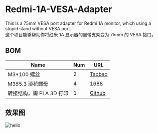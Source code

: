 # Redmi-1A-VESA-Adapter

This is a 75mm VESA port adapter for Redmi 1A monitor, which using a stupid stand without VESA port.  
这个项目能够帮助你将红米 1A 显示器的自带支架变为 75mm 的 VESA 接口。

## BOM

| Name                     | Num | URL                                                                                                                            |
| ------------------------ | --- | ------------------------------------------------------------------------------------------------------------------------------ |
| M3\*100 螺丝             | 2   | [Taobao](https://detail.tmall.com/item.htm?_u=a3t2jj8gf92d&id=587778806234&spm=a1z09.2.0.0.13802e8dpN5hzR&skuId=4903450320144) |
| M3*5*5.3 滚花螺母        | 4   | [1688](https://detail.1688.com/offer/613672580341.html?spm=a360q.8274423.0.0.49c84c9a0qBFgW)                                   |
| 转接结构，需 PLA 3D 打印 | 1   | [Github](https://github.com/drinktoomuchsax/Redmi-1A-VESA-Adapter/blob/main/a_easy_one%20v2.stl)                               |

## 效果图

![hello](https://images.unsplash.com/photo-1545665277-5937489579f2?ixlib=rb-4.0.3&ixid=MnwxMjA3fDB8MHxwaG90by1wYWdlfHx8fGVufDB8fHx8&auto=format&fit=crop&w=870&q=80)
